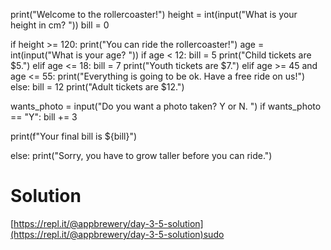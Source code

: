 print("Welcome to the rollercoaster!")
height = int(input("What is your height in cm? "))
bill = 0

if height >= 120:
  print("You can ride the rollercoaster!")
  age = int(input("What is your age? "))
  if age < 12:
    bill = 5
    print("Child tickets are $5.")
  elif age <= 18:
    bill = 7
    print("Youth tickets are $7.")
  elif age >= 45 and age <= 55:
    print("Everything is going to be ok. Have a free ride on us!")
  else:
    bill = 12
    print("Adult tickets are $12.")
  
  wants_photo = input("Do you want a photo taken? Y or N. ")
  if wants_photo == "Y":
    bill += 3
  
  print(f"Your final bill is ${bill}")

else:
  print("Sorry, you have to grow taller before you can ride.")





# Solution

[https://repl.it/@appbrewery/day-3-5-solution](https://repl.it/@appbrewery/day-3-5-solution)sudo 